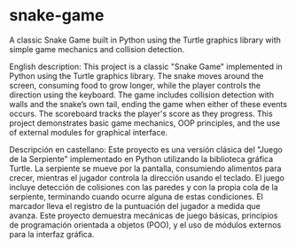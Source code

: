 # snake-game
A classic Snake Game built in Python using the Turtle graphics library with simple game mechanics and collision detection.


English description:
This project is a classic "Snake Game" implemented in Python using the Turtle graphics library. The snake moves around the screen, consuming food to grow longer, while the player controls the direction using the keyboard. The game includes collision detection with walls and the snake’s own tail, ending the game when either of these events occurs. The scoreboard tracks the player's score as they progress. This project demonstrates basic game mechanics, OOP principles, and the use of external modules for graphical interface.

Descripción en castellano:
Este proyecto es una versión clásica del "Juego de la Serpiente" implementado en Python utilizando la biblioteca gráfica Turtle. La serpiente se mueve por la pantalla, consumiendo alimentos para crecer, mientras el jugador controla la dirección usando el teclado. El juego incluye detección de colisiones con las paredes y con la propia cola de la serpiente, terminando cuando ocurre alguna de estas condiciones. El marcador lleva el registro de la puntuación del jugador a medida que avanza. Este proyecto demuestra mecánicas de juego básicas, principios de programación orientada a objetos (POO), y el uso de módulos externos para la interfaz gráfica.
